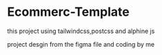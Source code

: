 # Ecommerc-Template 
this project using tailwindcss,postcss and alphine js

project desgin from the figma file and coding by me
